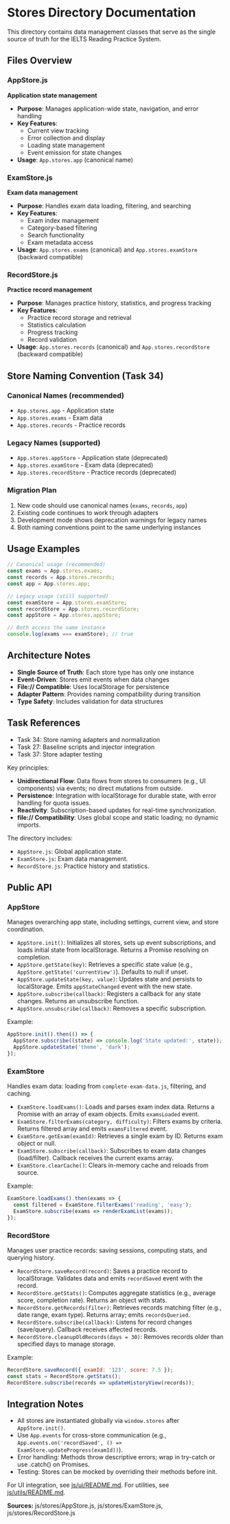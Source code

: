 # Stores Directory Documentation

This directory contains data management classes that serve as the single source of truth for the IELTS Reading Practice System.

## Files Overview

### AppStore.js
**Application state management**

- **Purpose**: Manages application-wide state, navigation, and error handling
- **Key Features**:
  - Current view tracking
  - Error collection and display
  - Loading state management
  - Event emission for state changes
- **Usage**: `App.stores.app` (canonical name)

### ExamStore.js
**Exam data management**

- **Purpose**: Handles exam data loading, filtering, and searching
- **Key Features**:
  - Exam index management
  - Category-based filtering
  - Search functionality
  - Exam metadata access
- **Usage**: `App.stores.exams` (canonical) and `App.stores.examStore` (backward compatible)

### RecordStore.js
**Practice record management**

- **Purpose**: Manages practice history, statistics, and progress tracking
- **Key Features**:
  - Practice record storage and retrieval
  - Statistics calculation
  - Progress tracking
  - Record validation
- **Usage**: `App.stores.records` (canonical) and `App.stores.recordStore` (backward compatible)

## Store Naming Convention (Task 34)

### Canonical Names (recommended)
- `App.stores.app` - Application state
- `App.stores.exams` - Exam data
- `App.stores.records` - Practice records

### Legacy Names (supported)
- `App.stores.appStore` - Application state (deprecated)
- `App.stores.examStore` - Exam data (deprecated)
- `App.stores.recordStore` - Practice records (deprecated)

### Migration Plan
1. New code should use canonical names (`exams`, `records`, `app`)
2. Existing code continues to work through adapters
3. Development mode shows deprecation warnings for legacy names
4. Both naming conventions point to the same underlying instances

## Usage Examples

```javascript
// Canonical usage (recommended)
const exams = App.stores.exams;
const records = App.stores.records;
const app = App.stores.app;

// Legacy usage (still supported)
const examStore = App.stores.examStore;
const recordStore = App.stores.recordStore;
const appStore = App.stores.appStore;

// Both access the same instance
console.log(exams === examStore); // true
```

## Architecture Notes

- **Single Source of Truth**: Each store type has only one instance
- **Event-Driven**: Stores emit events when data changes
- **File:// Compatible**: Uses localStorage for persistence
- **Adapter Pattern**: Provides naming compatibility during transition
- **Type Safety**: Includes validation for data structures

## Task References

- Task 34: Store naming adapters and normalization
- Task 27: Baseline scripts and injector integration
- Task 37: Store adapter testing

Key principles:
- **Unidirectional Flow**: Data flows from stores to consumers (e.g., UI components) via events; no direct mutations from outside.
- **Persistence**: Integration with localStorage for durable state, with error handling for quota issues.
- **Reactivity**: Subscription-based updates for real-time synchronization.
- **file:// Compatibility**: Uses global scope and static loading; no dynamic imports.

The directory includes:
- `AppStore.js`: Global application state.
- `ExamStore.js`: Exam data management.
- `RecordStore.js`: Practice history and statistics.

## Public API

### AppStore
Manages overarching app state, including settings, current view, and store coordination.

- `AppStore.init()`: Initializes all stores, sets up event subscriptions, and loads initial state from localStorage. Returns a Promise resolving on completion.
- `AppStore.getState(key)`: Retrieves a specific state value (e.g., `AppStore.getState('currentView')`). Defaults to null if unset.
- `AppStore.updateState(key, value)`: Updates state and persists to localStorage. Emits `appStateChanged` event with the new state.
- `AppStore.subscribe(callback)`: Registers a callback for any state changes. Returns an unsubscribe function.
- `AppStore.unsubscribe(callback)`: Removes a specific subscription.

Example:
```javascript
AppStore.init().then(() => {
  AppStore.subscribe((state) => console.log('State updated:', state));
  AppStore.updateState('theme', 'dark');
});
```

### ExamStore
Handles exam data: loading from `complete-exam-data.js`, filtering, and caching.

- `ExamStore.loadExams()`: Loads and parses exam index data. Returns a Promise with an array of exam objects. Emits `examsLoaded` event.
- `ExamStore.filterExams(category, difficulty)`: Filters exams by criteria. Returns filtered array and emits `examsFiltered` event.
- `ExamStore.getExam(examId)`: Retrieves a single exam by ID. Returns exam object or null.
- `ExamStore.subscribe(callback)`: Subscribes to exam data changes (load/filter). Callback receives the current exams array.
- `ExamStore.clearCache()`: Clears in-memory cache and reloads from source.

Example:
```javascript
ExamStore.loadExams().then(exams => {
  const filtered = ExamStore.filterExams('reading', 'easy');
  ExamStore.subscribe(exams => renderExamList(exams));
});
```

### RecordStore
Manages user practice records: saving sessions, computing stats, and querying history.

- `RecordStore.saveRecord(record)`: Saves a practice record to localStorage. Validates data and emits `recordSaved` event with the record.
- `RecordStore.getStats()`: Computes aggregate statistics (e.g., average score, completion rate). Returns an object with stats.
- `RecordStore.getRecords(filter)`: Retrieves records matching filter (e.g., date range, exam type). Returns array; emits `recordsQueried`.
- `RecordStore.subscribe(callback)`: Listens for record changes (save/query). Callback receives affected records.
- `RecordStore.cleanupOldRecords(days = 30)`: Removes records older than specified days to manage storage.

Example:
```javascript
RecordStore.saveRecord({ examId: '123', score: 7.5 });
const stats = RecordStore.getStats();
RecordStore.subscribe(records => updateHistoryView(records));
```

## Integration Notes
- All stores are instantiated globally via `window.stores` after `AppStore.init()`.
- Use `App.events` for cross-store communication (e.g., `App.events.on('recordSaved', () => ExamStore.updateProgress(examId))`).
- Error handling: Methods throw descriptive errors; wrap in try-catch or use .catch() on Promises.
- Testing: Stores can be mocked by overriding their methods before init.

For UI integration, see [js/ui/README.md](README.md). For utilities, see [js/utils/README.md](README.md).

**Sources:** js/stores/AppStore.js, js/stores/ExamStore.js, js/stores/RecordStore.js